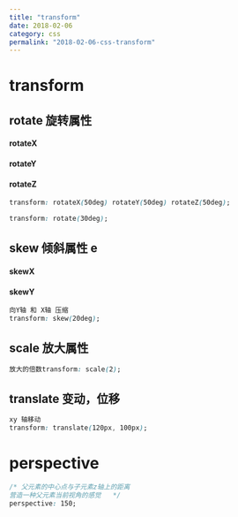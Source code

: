 ```yaml
---
title: "transform"
date: 2018-02-06
category: css
permalink: "2018-02-06-css-transform"
---
```


# transform

## rotate 旋转属性

#### rotateX

#### rotateY

#### rotateZ

```css
transform: rotateX(50deg) rotateY(50deg) rotateZ(50deg);
```

```css
transform: rotate(30deg);
```

## skew 倾斜属性 e

#### skewX

#### skewY

```css
向Y轴 和 X轴 压缩
transform: skew(20deg);
```

## scale 放大属性

```css
放大的倍数transform: scale(2);
```

## translate 变动，位移

```css
xy 轴移动
transform: translate(120px, 100px);
```

# perspective

```css
/* 父元素的中心点与子元素z轴上的距离
营造一种父元素当前视角的感觉	 */
perspective: 150;
```

